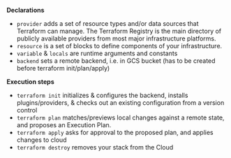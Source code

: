 **Declarations**

* `provider` adds a set of resource types and/or data sources that Terraform can manage. The Terraform Registry is the main directory of publicly available providers from most major infrastructure platforms.
* `resource` is a set of blocks to define components of your infrastructure.
* `variable` & `locals` are runtime arguments and constants
* `backend` sets a remote backend, i.e. in GCS bucket (has to be created before terraform init/plan/apply)

**Execution steps**

* `terraform init` initializes & configures the backend, installs plugins/providers, & checks out an existing configuration from a version control
* `terraform plan` matches/previews local changes against a remote state, and proposes an Execution Plan.
* `terraform apply` asks for approval to the proposed plan, and applies changes to cloud
* `terraform destroy` removes your stack from the Cloud
